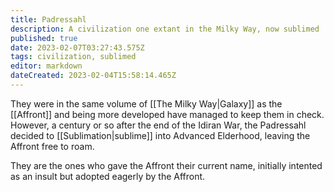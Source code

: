 ```yaml
---
title: Padressahl
description: A civilization one extant in the Milky Way, now sublimed
published: true
date: 2023-02-07T03:27:43.575Z
tags: civilization, sublimed
editor: markdown
dateCreated: 2023-02-04T15:58:14.465Z
---
```


They were in the same volume of [[The Milky Way|Galaxy]] as the [[Affront]] and being more developed have managed to keep them in check. However, a century or so after the end of the Idiran War, the Padressahl decided to [[Sublimation|sublime]] into Advanced Elderhood, leaving the Affront free to roam.

They are the ones who gave the Affront their current name, initially intented as an insult but adopted eagerly by the Affront. 